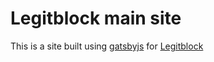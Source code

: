 # Legitblock main site

This is a site built using [gatsbyjs](https://www.gatsbyjs.org/)
for [Legitblock](http://legitblock.github.io)
